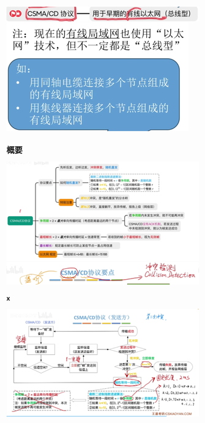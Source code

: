 


![输入图片说明](/imgs/2025-07-27/xEpdEHYtZENezuQU.png)
![输入图片说明](/imgs/2025-07-27/tlLrJdvotNdv9VIC.png)

## 概要
![输入图片说明](/imgs/2025-07-27/jiOvg68C89MuVlOP.png)
![输入图片说明](/imgs/2025-07-27/PkiBeOCgC8ERBsjl.png)

### x
![输入图片说明](/imgs/2025-07-27/xrcLkesxCakJst8t.png)
<!--stackedit_data:
eyJoaXN0b3J5IjpbLTU0NDQyNzc2NSwtMTQwODI1ODk4OF19
-->
